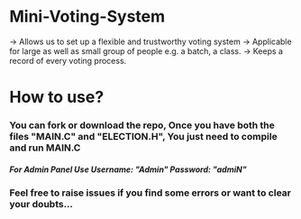 # Mini-Voting-System

   -> Allows us to set up a flexible and trustworthy voting system
   -> Applicable for large as well as small group of people e.g. a batch, a class.
   -> Keeps a record of  every voting process.

# How to use?
### You can fork or download the repo, Once you have both the files "MAIN.C" and "ELECTION.H", You just need to compile and run MAIN.C

##### For Admin Panel Use Username: "Admin" Password: "admiN"

### Feel free to raise issues if you find some errors or want to clear your doubts...
